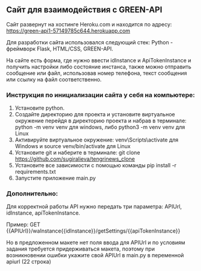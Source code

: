 ## Сайт для взаимодействия с GREEN-API

Сайт развернут на хостинге Heroku.com и находится по адресу: https://green-api1-57149785c644.herokuapp.com

Для разработки сайта использовался следующий стек: Python - фреймворк Flask, HTML/CSS, GREEN-API.

На сайте есть форма, где нужно ввести idInstance и ApiTokenInstance и получить настройки либо состояние инстанса, также можно отправить сообщение или файл, использовав номер телефона, текст сообщения или ссылку на файл соответственно.
### Инструкция по инициализации сайта у себя на компьютере:
1. Установите python.
2. Создайте директорию для проекта и установите виртуальное окружение перейдя в директорию проекта и набрав в терминале: python -m venv venv для windows, либо python3 -m venv venv для Linux
2. Активируйте виртуальное окружение: venv\Scripts\activate для Windows и source venv/bin/activate для Linux
2. Установите git и наберите в терминале: git clone https://github.com/sugiralieva/tengrinews_clone
3. Установите все зависимости с помощью команды pip install -r requirements.txt
4. Запустите приложение main.py

### **Дополнительно:**

Для корректной работы API нужно передать три параметра: APIUrl, idInstance, apiTokenInstance.

Пример: GET {{APIUrl}}/waInstance{{idInstance}}/getSettings/{{apiTokenInstance}}

Но в предложенном макете нет поля ввода для APIUrl и по условиям задания требуется придерживаться макета, поэтому при возникновении ошибки укажите свой APIUrl в main.py в переменной apiurl (22 строка)